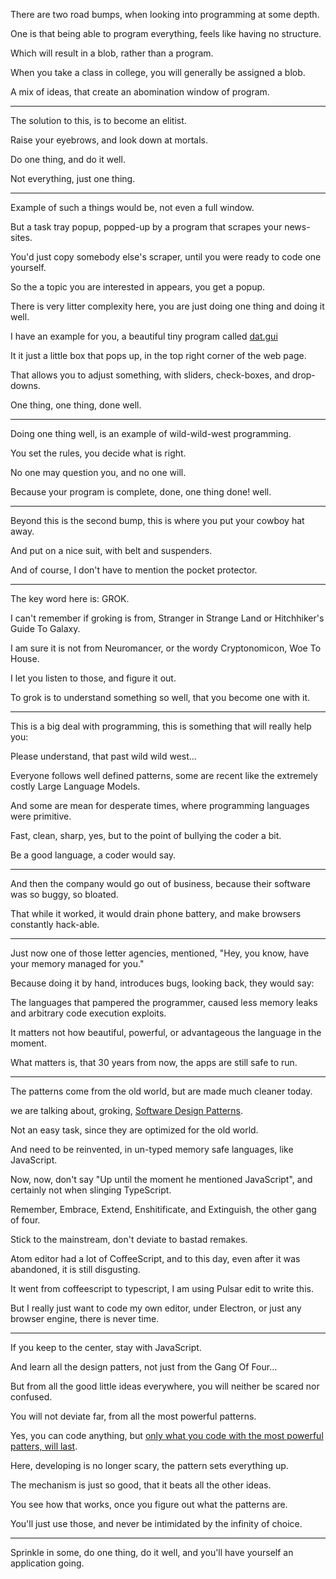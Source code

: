 There are two road bumps,
when looking into programming at some depth.

One is that being able to program everything,
feels like having no structure.

Which will result in a blob,
rather than a program.

When you take a class in college,
you will generally be assigned a blob.

A mix of ideas,
that create an abomination window of program.

---

The solution to this,
is to become an elitist.

Raise your eyebrows,
and look down at mortals.

Do one thing,
and do it well.

Not everything,
just one thing.

---

Example of such a things would be,
not even a full window.

But a task tray popup,
popped-up by a program that scrapes your news-sites.

You'd just copy somebody else's scraper,
until you were ready to code one yourself.

So the a topic you are interested in appears,
you get a popup.

There is very litter complexity here,
you are just doing one thing and doing it well.

I have an example for you,
a beautiful tiny program called [dat.gui][1]

It it just a little box that pops up,
in the top right corner of the web page.

That allows you to adjust something,
with sliders, check-boxes, and drop-downs.

One thing, one thing,
done well.

---

Doing one thing well,
is an example of wild-wild-west programming.

You set the rules,
you decide what is right.

No one may question you,
and no one will.

Because your program is complete,
done, one thing done! well.

---

Beyond this is the second bump,
this is where you put your cowboy hat away.

And put on a nice suit,
with belt and suspenders.

And of course,
I don't have to mention the pocket protector.

---

The key word here is:
GROK.

I can't remember if groking is from,
Stranger in Strange Land or Hitchhiker's Guide To Galaxy.

I am sure it is not from Neuromancer,
or the wordy Cryptonomicon, Woe To House.

I let you listen to those,
and figure it out.

To grok is to understand something so well,
that you become one with it.

---

This is a big deal with programming,
this is something that will really help you:

Please understand,
that past wild wild west...

Everyone follows well defined patterns,
some are recent like the extremely costly Large Language Models.

And some are mean for desperate times,
where programming languages were primitive.

Fast, clean, sharp, yes,
but to the point of bullying the coder a bit.

Be a good language,
a coder would say.

---

And then the company would go out of business,
because their software was so buggy, so bloated.

That while it worked,
it would drain phone battery, and make browsers constantly hack-able.

---

Just now one of those letter agencies,
mentioned, "Hey, you know, have your memory managed for you."

Because doing it by hand, introduces bugs,
looking back, they would say:

The languages that pampered the programmer,
caused less memory leaks and arbitrary code execution exploits.

It matters not how beautiful,
powerful, or advantageous the language in the moment.

What matters is, that 30 years from now,
the apps are still safe to run.

---

The patterns come from the old world,
but are made much cleaner today.

we are talking about, groking,
[Software Design Patterns][2].

Not an easy task,
since they are optimized for the old world.

And need to be reinvented,
in un-typed memory safe languages, like JavaScript.

Now, now, don't say "Up until the moment he mentioned JavaScript",
and certainly not when slinging TypeScript.

Remember, Embrace, Extend, Enshitificate, and Extinguish,
the other gang of four.

Stick to the mainstream,
don't deviate to bastad remakes.

Atom editor had a lot of CoffeeScript,
and to this day, even after it was abandoned, it is still disgusting.

It went from coffeescript to typescript,
I am using Pulsar edit to write this.

But I really just want to code my own editor,
under Electron, or just any browser engine, there is never time.

---

If you keep to the center,
stay with JavaScript.

And learn all the design patters,
not just from the Gang Of Four...

But from all the good little ideas everywhere,
you will neither be scared nor confused.

You will not deviate far,
from all the most powerful patterns.

Yes, you can code anything,
but [only what you code with the most powerful patters, will last][3].

Here, developing is no longer scary,
the pattern sets everything up.

The mechanism is just so good,
that it beats all the other ideas.

You see how that works,
once you figure out what the patterns are.

You'll just use those,
and never be intimidated by the infinity of choice.

---

Sprinkle in some, do one thing, do it well,
and you'll have yourself an application going.

[1]: https://davidwalsh.name/dat-gui
[2]: https://en.wikipedia.org/wiki/Design_Patterns
[3]: https://www.youtube.com/watch?v=0o2whtCJw8I
